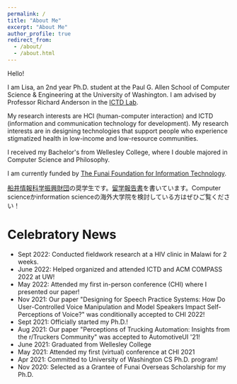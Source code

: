 ```yaml
---
permalink: /
title: "About Me"
excerpt: "About Me"
author_profile: true
redirect_from:
  - /about/
  - /about.html
---
```


Hello!

I am Lisa, an 2nd year Ph.D. student at the Paul G. Allen School of Computer Science & Engineering at the University of Washington. I am advised by Professor Richard Anderson in the [ICTD Lab](https://ictd.cs.washington.edu/).

My research interests are HCI (human-computer interaction) and ICTD (information and communication technology for development). My research interests are in designing technologies that support people who experience stigmatized health in low-income and low-resource communities.

I received my Bachelor's from Wellesley College, where I double majored in Computer Science and Philosophy.

I am currently funded by [The Funai Foundation for Information Technology](https://www.funaifoundation.jp/english/english002.html).

[船井情報科学振興財団](https://www.funaifoundation.jp/index.html)の奨学生です。[留学報告書](https://www.funaifoundation.jp/scholarship/grantee_orii_lisa.html)を書いています。Computer scienceかinformation scienceの海外大学院を検討している方はぜひご覧ください！

# Celebratory News
* Sept 2022: Conducted fieldwork research at a HIV clinic in Malawi for 2 weeks.
* June 2022: Helped organized and attended ICTD and ACM COMPASS 2022 at UW!
* May 2022: Attended my first in-person conference (CHI) where I presented our paper!
* Nov 2021: Our paper "Designing for Speech Practice Systems: How Do User-Controlled Voice Manipulation and Model Speakers Impact Self-Perceptions of Voice?" was conditionally accepted to CHI 2022!
* Sept 2021: Officially started my Ph.D.!
* Aug 2021: Our paper "Perceptions of Trucking Automation: Insights from the r/Truckers Community" was accepted to AutomotiveUI '21!
* June 2021: Graduated from Wellesley College
* May 2021: Attended my first (virtual) conference at CHI 2021
* Apr 2021: Committed to University of Washington CS Ph.D. program!
* Nov 2020: Selected as a Grantee of Funai Overseas Scholarship for my Ph.D.


<!-- Getting started
======
1. Register a GitHub account if you don't have one and confirm your e-mail (required!)
1. Fork [this repository](https://github.com/academicpages/academicpages.github.io) by clicking the "fork" button in the top right.
1. Go to the repository's settings (rightmost item in the tabs that start with "Code", should be below "Unwatch"). Rename the repository "[your GitHub username].github.io", which will also be your website's URL.
1. Set site-wide configuration and create content & metadata (see below -- also see [this set of diffs](http://archive.is/3TPas) showing what files were changed to set up [an example site](https://getorg-testacct.github.io) for a user with the username "getorg-testacct")
1. Upload any files (like PDFs, .zip files, etc.) to the files/ directory. They will appear at https://[your GitHub username].github.io/files/example.pdf.  
1. Check status by going to the repository settings, in the "GitHub pages" section

Site-wide configuration
------
The main configuration file for the site is in the base directory in [_config.yml](https://github.com/academicpages/academicpages.github.io/blob/master/_config.yml), which defines the content in the sidebars and other site-wide features. You will need to replace the default variables with ones about yourself and your site's github repository. The configuration file for the top menu is in [_data/navigation.yml](https://github.com/academicpages/academicpages.github.io/blob/master/_data/navigation.yml). For example, if you don't have a portfolio or blog posts, you can remove those items from that navigation.yml file to remove them from the header.

Create content & metadata
------
For site content, there is one markdown file for each type of content, which are stored in directories like _publications, _talks, _posts, _teaching, or _pages. For example, each talk is a markdown file in the [_talks directory](https://github.com/academicpages/academicpages.github.io/tree/master/_talks). At the top of each markdown file is structured data in YAML about the talk, which the theme will parse to do lots of cool stuff. The same structured data about a talk is used to generate the list of talks on the [Talks page](https://academicpages.github.io/talks), each [individual page](https://academicpages.github.io/talks/2012-03-01-talk-1) for specific talks, the talks section for the [CV page](https://academicpages.github.io/cv), and the [map of places you've given a talk](https://academicpages.github.io/talkmap.html) (if you run this [python file](https://github.com/academicpages/academicpages.github.io/blob/master/talkmap.py) or [Jupyter notebook](https://github.com/academicpages/academicpages.github.io/blob/master/talkmap.ipynb), which creates the HTML for the map based on the contents of the _talks directory).

**Markdown generator**

I have also created [a set of Jupyter notebooks](https://github.com/academicpages/academicpages.github.io/tree/master/markdown_generator
) that converts a CSV containing structured data about talks or presentations into individual markdown files that will be properly formatted for the academicpages template. The sample CSVs in that directory are the ones I used to create my own personal website at stuartgeiger.com. My usual workflow is that I keep a spreadsheet of my publications and talks, then run the code in these notebooks to generate the markdown files, then commit and push them to the GitHub repository.

How to edit your site's GitHub repository
------
Many people use a git client to create files on their local computer and then push them to GitHub's servers. If you are not familiar with git, you can directly edit these configuration and markdown files directly in the github.com interface. Navigate to a file (like [this one](https://github.com/academicpages/academicpages.github.io/blob/master/_talks/2012-03-01-talk-1.md) and click the pencil icon in the top right of the content preview (to the right of the "Raw | Blame | History" buttons). You can delete a file by clicking the trashcan icon to the right of the pencil icon. You can also create new files or upload files by navigating to a directory and clicking the "Create new file" or "Upload files" buttons.

Example: editing a markdown file for a talk
![Editing a markdown file for a talk](/images/editing-talk.png)

For more info
------
More info about configuring academicpages can be found in [the guide](https://academicpages.github.io/markdown/). The [guides for the Minimal Mistakes theme](https://mmistakes.github.io/minimal-mistakes/docs/configuration/) (which this theme was forked from) might also be helpful. -->
